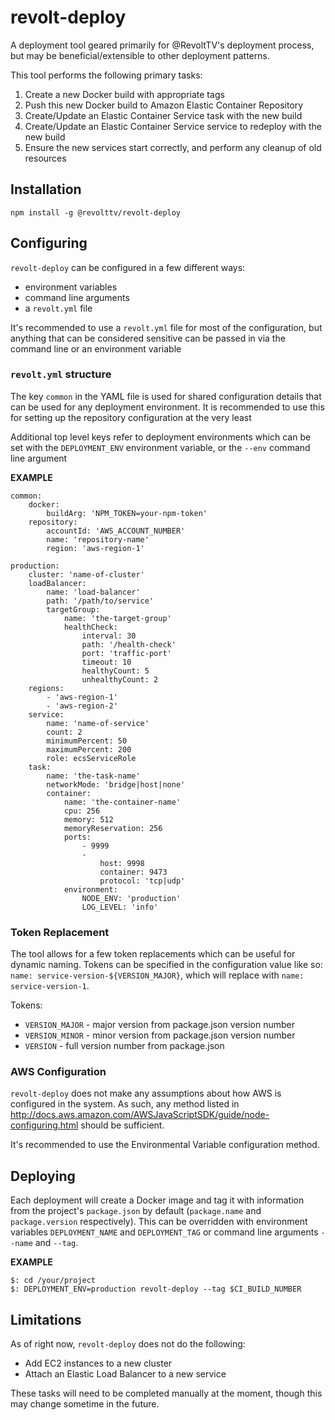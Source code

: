 # revolt-deploy

A deployment tool geared primarily for @RevoltTV's deployment process, but may
be beneficial/extensible to other deployment patterns.

This tool performs the following primary tasks:

1. Create a new Docker build with appropriate tags
2. Push this new Docker build to Amazon Elastic Container Repository
3. Create/Update an Elastic Container Service task with the new build
4. Create/Update an Elastic Container Service service to redeploy with the new build
5. Ensure the new services start correctly, and perform any cleanup of old resources

## Installation

```
npm install -g @revolttv/revolt-deploy
```

## Configuring

`revolt-deploy` can be configured in a few different ways:

* environment variables
* command line arguments
* a `revolt.yml` file

It's recommended to use a `revolt.yml` file for most of the configuration, but
anything that can be considered sensitive can be passed in via the command line
or an environment variable

### `revolt.yml` structure

The key `common` in the YAML file is used for shared configuration details that
can be used for any deployment environment. It is recommended to use this for
setting up the repository configuration at the very least

Additional top level keys refer to deployment environments which can be set with
the `DEPLOYMENT_ENV` environment variable, or the `--env` command line argument

**EXAMPLE**

```
common:
    docker:
        buildArg: 'NPM_TOKEN=your-npm-token'
    repository:
        accountId: 'AWS_ACCOUNT_NUMBER'
        name: 'repository-name'
        region: 'aws-region-1'

production:
    cluster: 'name-of-cluster'
    loadBalancer:
        name: 'load-balancer'
        path: '/path/to/service'
        targetGroup:
            name: 'the-target-group'
            healthCheck:
                interval: 30
                path: '/health-check'
                port: 'traffic-port'
                timeout: 10
                healthyCount: 5
                unhealthyCount: 2
    regions:
        - 'aws-region-1'
        - 'aws-region-2'
    service:
        name: 'name-of-service'
        count: 2
        minimumPercent: 50
        maximumPercent: 200
        role: ecsServiceRole
    task:
        name: 'the-task-name'
        networkMode: 'bridge|host|none'
        container:
            name: 'the-container-name'
            cpu: 256
            memory: 512
            memoryReservation: 256
            ports:
                - 9999
                -
                    host: 9998
                    container: 9473
                    protocol: 'tcp|udp'
            environment:
                NODE_ENV: 'production'
                LOG_LEVEL: 'info'
```

### Token Replacement

The tool allows for a few token replacements which can be useful for dynamic naming. Tokens can be specified in the
configuration value like so: `name: service-version-${VERSION_MAJOR}`, which will replace with `name: service-version-1`.

Tokens:

* `VERSION_MAJOR` - major version from package.json version number
* `VERSION_MINOR` - minor version from package.json version number
* `VERSION`       - full version number from package.json

### AWS Configuration

`revolt-deploy` does not make any assumptions about how AWS is configured in the system. As such, any method listed
in http://docs.aws.amazon.com/AWSJavaScriptSDK/guide/node-configuring.html should be sufficient.

It's recommended to use the Environmental Variable configuration method.

## Deploying

Each deployment will create a Docker image and tag it with information from the
project's `package.json` by default (`package.name` and `package.version`
respectively). This can be overridden with environment variables `DEPLOYMENT_NAME`
and `DEPLOYMENT_TAG` or command line arguments `--name` and `--tag`.

**EXAMPLE**

```
$: cd /your/project
$: DEPLOYMENT_ENV=production revolt-deploy --tag $CI_BUILD_NUMBER
```

## Limitations

As of right now, `revolt-deploy` does not do the following:

* Add EC2 instances to a new cluster
* Attach an Elastic Load Balancer to a new service

These tasks will need to be completed manually at the moment, though this may change sometime in the future.
